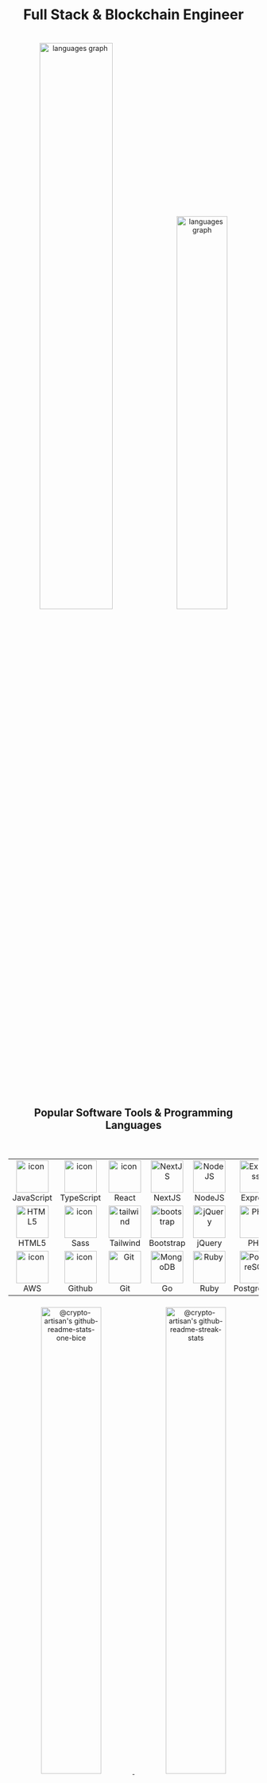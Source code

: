 ###

<h1 align="center">Full Stack & Blockchain Engineer</h1>

###

<br clear="both" />

<div align="center">
  <img
    src="https://github-readme-stats.vercel.app/api/top-langs?username=crypto-artisan&locale=en&hide_title=true&layout=compact&card_width=420&langs_count=8&theme=dracula&hide_border=true&order=2"
    width="54%"
    alt="languages graph" />
  <img
    src="https://streak-stats.demolab.com/?user=crypto-artisan&theme=neon&hide_border=true&card_width=420"
    width="45%"
    alt="languages graph" />
</div>

###

<h2 align="center">Popular Software Tools & Programming Languages</h2>

###

<br clear="both" />

<table align="center">
  <tr>
    <td align="center" width="128">
      <img
        src="https://techstack-generator.vercel.app/js-icon.svg"
        alt="icon"
        width="65"
        height="65" />
      <br />JavaScript
    </td>
    <td align="center" width="128">
      <img
        src="https://techstack-generator.vercel.app/ts-icon.svg"
        alt="icon"
        width="65"
        height="65" />
      <br />TypeScript
    </td>
    <td align="center" width="128">
      <img
        src="https://techstack-generator.vercel.app/react-icon.svg"
        alt="icon"
        width="65"
        height="65" />
      <br />React
    </td>
    <td align="center" width="128">
      <img
        src="https://skillicons.dev/icons?i=nextjs"
        width="65"
        height="65"
        alt="NextJS" />
      <br />NextJS
    </td>
    <td align="center" width="128">
      <img
        src="https://skillicons.dev/icons?i=nodejs"
        width="65"
        height="65"
        alt="NodeJS" />
      <br />NodeJS
    </td>
    <td align="center" width="128">
      <img
        src="https://skillicons.dev/icons?i=express"
        width="65"
        height="65"
        alt="Express" />
      <br />Express
    </td>
    <td align="center" width="128">
      <img
        src="https://skillicons.dev/icons?i=mongodb"
        width="65"
        height="65"
        alt="MongoDB" />
      <br />MongoDB
    </td>
    <td align="center" width="128">
      <img
        src="https://techstack-generator.vercel.app/mysql-icon.svg"
        alt="icon"
        width="65"
        height="65" />
      <br />MySQL
    </td>
  </tr>
  <tr>
    <td align="center" width="128">
      <img
        src="https://skillicons.dev/icons?i=html"
        width="65"
        height="65"
        alt="HTML5" />
      <br />HTML5
    </td>
    <td align="center" width="128">
      <img
        src="https://techstack-generator.vercel.app/sass-icon.svg"
        alt="icon"
        width="65"
        height="65" />
      <br />Sass
    </td>
    <td align="center" width="128">
      <img
        src="https://skillicons.dev/icons?i=tailwind"
        width="65"
        height="65"
        alt="tailwind" />
      <br />Tailwind
    </td>
    <td align="center" width="128">
      <img
        src="https://skillicons.dev/icons?i=bootstrap"
        width="65"
        height="65"
        alt="bootstrap" />
        <br />Bootstrap
    </td>
    <td align="center" width="128">
      <img
        src="https://skillicons.dev/icons?i=jquery"
        width="65"
        height="65"
        alt="jQuery" />
      <br />jQuery
    </td>
    <td align="center" width="128">
      <img
      src="https://skillicons.dev/icons?i=php"
      width="65"
      height="65"
        alt="PHP" />
      <br />PHP
    </td>
    <td align="center" width="128">
      <img
        src="https://techstack-generator.vercel.app/webpack-icon.svg"
        alt="icon"
        width="65"
        height="65" />
      <br />Webpack
    </td>
    <td align="center" width="128">
      <img
        src="https://skillicons.dev/icons?i=vscode"
        width="65"
        height="65"
        alt="VsCode" />
      <br />VsCode
    </td>
  </tr>
  <tr>
    <td align="center" width="128">
      <img
        src="https://techstack-generator.vercel.app/aws-icon.svg"
        alt="icon"
        width="65"
        height="65" />
      <br />AWS
    </td>
    <td align="center" width="128">
      <img
        src="https://techstack-generator.vercel.app/github-icon.svg"
        alt="icon"
        width="65"
        height="65" />
      <br />Github
    </td>
    <td align="center" width="128">
      <img
        src="https://user-images.githubusercontent.com/25181517/192108372-f71d70ac-7ae6-4c0d-8395-51d8870c2ef0.png"
        width="65"
        height="65"
        alt="Git" />
      <br />Git
    </td>
    <td align="center" width="128">
      <img
        src="https://skillicons.dev/icons?i=go"
        width="65"
        height="65"
        alt="MongoDB" />
      <br />Go
    </td>
    <td align="center" width="128">
      <img
        src="https://skillicons.dev/icons?i=ruby"
        width="65"
        height="65"
        alt="Ruby" />
      <br />Ruby
    </td>
    <td align="center" width="128">
      <img
        src="https://skillicons.dev/icons?i=postgres"
        width="65"
        height="65"
        alt="PostgreSQL" />
      <br />PostgreSQL
    </td>
    <td align="center" width="128">
      <img
        src="https://skillicons.dev/icons?i=fastapi"
        width="65"
        height="65"
        alt="FastAPI" />
      <br />FastAPI
    </td>
    <td align="center" width="128">
      <img
        src="https://techstack-generator.vercel.app/docker-icon.svg"
        alt="icon"
        width="65"
        height="65" />
      <br />Docker
    </td>
  </tr>
</table>

###

<p align="center">
  <a href="https://github.com/crypto-artisan?tab=repositories">
    <img src="https://github-readme-stats-one-bice.vercel.app/api?username=crypto-artisan&theme=gotham&show_icons=true&count_private=true&hide_border=true&include_all_commits=true&count_private=true" width="49%" alt="@crypto-artisan's github-readme-stats-one-bice"/>
  </a>
  <a href="https://github.com/crypto-artisan?tab=stars">
    <img src="https://github-readme-activity-graph.vercel.app/graph?username=crypto-artisan&theme=react-dark&hide_border=true&hide_title=false&area=true&custom_title=Total%20contribution%20graph%20in%20all%20repo"  width="49%" alt="@crypto-artisan's github-readme-streak-stats"/>
  </a>
</p>

<div align="center">
  <img src="https://komarev.com/ghpvc/?username=crypto-artisan&&style=flat-square" align="center" />
</div> 

<h2 align="center">Projects</h2>
A selection of projects I've worked on — spanning Web3, decentralized apps, and innovative front-end experiences.

### 🧠 Joba  
[🔗 joba-rho.vercel.app](https://joba-rho.vercel.app/)  
A sleek platform for managing and discovering job opportunities in a modern, user-friendly interface.

---

### 🥚 Eggcellent  
[🔗 eggcellent-public.vercel.app](https://eggcellent-public.vercel.app/)  
A fun and interactive egg-themed app — think productivity meets personality.

---

### 🎨 Tatoo NFT  
[🔗 tatoo-nft.vercel.app](https://tatoo-nft.vercel.app/)  
A creative NFT marketplace with a tattoo-art spin — browse, mint, and collect.

---

### 🌩️ Nimbus DApp (XELIS)  
[🔗 dapp-nimbusnetwork.vercel.app/](https://dapp-nimbusnetwork.vercel.app/)  
A decentralized dashboard interface for XELIS blockchain tools and ecosystem utilities.

---

### 💸 QC Staking  
[🔗 qc-staking.vercel.app](https://qc-staking.vercel.app/)  
Staking made simple — a clean interface for staking and managing crypto assets.

---

### 🛡️ QuantumCloak  
[🔗 quantumcloak.network](https://www.quantumcloak.network/)  
Privacy-focused tools for blockchain users — shielding your data and transactions.

---

### 📊 Crypto App  
[🔗 crypto-app-flax-one.vercel.app](https://crypto-app-flax-one.vercel.app/)  
A responsive dashboard app for monitoring crypto prices, trends, and analytics.

---

### 🧾 Zerolend  
[🔗 zerolend-eight.vercel.app](https://zerolend-eight.vercel.app/)  
A decentralized lending platform UI — built for seamless DeFi interactions.

---

> Want more details or code links? Let me know and I’ll expand this section.

